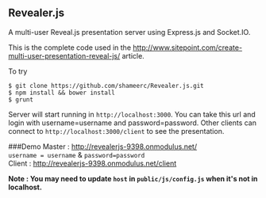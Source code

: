 ## Revealer.js

A multi-user Reveal.js presentation server using Express.js and Socket.IO.

This is the complete code used in the http://www.sitepoint.com/create-multi-user-presentation-reveal-js/ article.  

To try

```
$ git clone https://github.com/shameerc/Revealer.js.git
$ npm install && bower install
$ grunt
```

Server will start running in `http://localhost:3000`. You can take this url and login
with username=username and password=password. Other clients can connect to `http://localhost:3000/client` to see the presentation.

###Demo
Master : http://revealerjs-9398.onmodulus.net/  
 `username = username` & `password=password`  
Client : http://revealerjs-9398.onmodulus.net/client

**Note : You may need to update `host` in `public/js/config.js` when it's not in localhost.**

